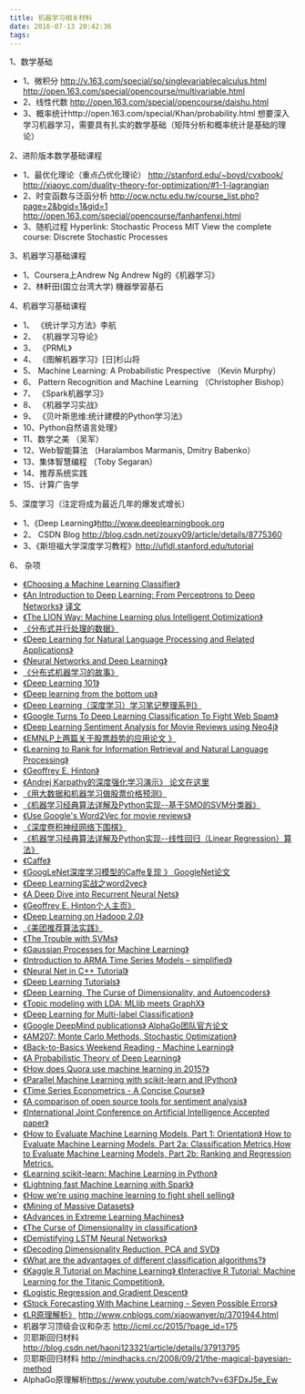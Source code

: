 ```yaml
---
title: 机器学习相关材料
date: 2016-07-13 20:42:36
tags:
---
```



1、数学基础
- 1、微积分 http://v.163.com/special/sp/singlevariablecalculus.html  http://open.163.com/special/opencourse/multivariable.html
- 2、线性代数 http://open.163.com/special/opencourse/daishu.html
- 3、概率统计http://open.163.com/special/Khan/probability.html
想要深入学习机器学习，需要具有扎实的数学基础（矩阵分析和概率统计是基础的理论）

2、进阶版本数学基础课程
- 1、最优化理论（重点凸优化理论）  http://stanford.edu/~boyd/cvxbook/   http://xiaoyc.com/duality-theory-for-optimization/#1-1-lagrangian
- 2、时变函数与泛函分析 http://ocw.nctu.edu.tw/course_list.php?page=2&bgid=1&gid=1  http://open.163.com/special/opencourse/fanhanfenxi.html
- 3、随机过程 Hyperlink: Stochastic Process MIT View the complete course: Discrete Stochastic Processes

3、机器学习基础课程
- 1、Coursera上Andrew Ng Andrew Ng的《机器学习》
- 2、林軒田(国立台湾大学) 機器學習基石

4、机器学习基础课程
- 1、 《统计学习方法》李航
- 2、 《机器学习导论》
- 3、 《PRML》
- 4、 《图解机器学习》[日]杉山将
- 5、   Machine Learning: A Probabilistic Prespective （Kevin Murphy）
- 6、   Pattern Recognition and Machine Learning （Christopher Bishop）
- 7、 《Spark机器学习》
- 8、 《机器学习实战》
- 9、 《贝叶斯思维:统计建模的Python学习法》
- 10、Python自然语言处理》
- 11、数学之美 （吴军）
- 12、Web智能算法 （Haralambos Marmanis, Dmitry Babenko）
- 13、集体智慧编程 （Toby Segaran）
- 14、推荐系统实践
- 15、计算广告学

5、深度学习（注定将成为最近几年的爆发式增长）
- 1、《Deep Learning》http://www.deeplearningbook.org
- 2、  CSDN Blog http://blog.csdn.net/zouxy09/article/details/8775360
- 3、《斯坦福大学深度学习教程》http://ufldl.stanford.edu/tutorial

6、 杂项

-  [《Choosing a Machine Learning Classifier》](http://blog.echen.me/2011/04/27/choosing-a-machine-learning-classifier/)
-  [《An Introduction to Deep Learning: From Perceptrons to Deep Networks》](https://www.toptal.com/machine-learning/an-introduction-to-deep-learning-from-perceptrons-to-deep-networks)  [译文](http://www.cnblogs.com/xiaowanyer/p/3701944.html)
-  [《The LION Way: Machine Learning plus Intelligent Optimization》](http://vdisk.weibo.com/s/ayG13we2vxyKl)
-  [《分布式并行处理的数据》](http://web.stanford.edu/group/pdplab/pdphandbook)
-  [《Deep Learning for Natural Language Processing and Related Applications》](https://www.microsoft.com/en-us/research/publication/deep-learning-for-natural-language-processing-and-related-applications-tutorial-at-icassp/)
-  [《Neural Networks and Deep Learning》](http://neuralnetworksanddeeplearning.com/index.html)
-  [《分布式机器学习的故事》](http://cxwangyi.github.io/notes/2014-01-20-distributed-machine-learning.html)
-  [《Deep Learning 101》](http://markus.com/deep-learning-101/)
-  [《Deep learning from the bottom up》](https://metacademy.org/roadmaps/rgrosse/deep_learning)
-  [《Deep Learning（深度学习）学习笔记整理系列》](http://blog.csdn.net/zouxy09/article/details/8775360)
-  [《Google Turns To Deep Learning Classification To Fight Web Spam》](http://www.seobythesea.com/2014/09/google-turns-deep-learning-classification-fight-web-spam/)
-  [《Deep Learning Sentiment Analysis for Movie Reviews using Neo4j》](http://neo4j.com/blog/deep-learning-sentiment-analysis-movie-reviews-using-neo4j/)
-  [《EMNLP上两篇关于股票趋势的应用论文 》](http://emnlp2014.org/papers/pdf/EMNLP2014148.pdf)
-  [《Learning to Rank for Information Retrieval and Natural Language Processing》](http://www.morganclaypool.com/doi/abs/10.2200/S00607ED2V01Y201410HLT026)
-  [《Geoffrey E. Hinton》](http://www.cs.toronto.edu/~hinton/)
-  [《Andrej Karpathy的深度强化学习演示》 论文在这里](http://cs.stanford.edu/people/karpathy/convnetjs/demo/rldemo.html)
-  [《用大数据和机器学习做股票价格预测》]()
-  [《机器学习经典算法详解及Python实现--基于SMO的SVM分类器》]()
-  [《Use Google's Word2Vec for movie reviews》]()
-  [《深度卷积神经网络下围棋》]()
-  [《机器学习经典算法详解及Python实现--线性回归（Linear Regression）算法》]()
-  [《Caffe》]()
-  [《GoogLeNet深度学习模型的Caffe复现 》 GoogleNet论文]()
-  [《Deep Learning实战之word2vec》]()
-  [《A Deep Dive into Recurrent Neural Nets》]()
-  [《Geoffrey E. Hinton个人主页》]()
-  [《Deep Learning on Hadoop 2.0》]()
-  [《美团推荐算法实践》]()
-  [《The Trouble with SVMs》]()
-  [《Gaussian Processes for Machine Learning》]()
-  [《Introduction to ARMA Time Series Models – simplified》]()
-  [《Neural Net in C++ Tutorial》]()
-  [《Deep Learning Tutorials》]()
-  [《Deep Learning, The Curse of Dimensionality, and Autoencoders》]()
-  [《Topic modeling with LDA: MLlib meets GraphX》]()
-  [《Deep Learning for Multi-label Classification》]()
-  [《Google DeepMind publications》  AlphaGo团队官方论文]()
-  [《AM207: Monte Carlo Methods, Stochastic Optimization》]()
-  [《Back-to-Basics Weekend Reading - Machine Learning》]()
-  [《A Probabilistic Theory of Deep Learning》]()
-  [《How does Quora use machine learning in 2015?》]()
-  [《Parallel Machine Learning with scikit-learn and IPython》]()
-  [《Time Series Econometrics - A Concise Course》]()
-  [《A comparison of open source tools for sentiment analysis》]()
-  [《International Joint Conference on Artificial Intelligence Accepted paper》]()
-  [《How to Evaluate Machine Learning Models, Part 1: Orientation》 How to Evaluate Machine Learning Models, Part 2a: Classification Metrics,How to Evaluate Machine Learning Models, Part 2b: Ranking and Regression Metrics.]()
-  [《Learning scikit-learn: Machine Learning in Python》]()
-  [《Lightning fast Machine Learning with Spark》]()
-  [《How we’re using machine learning to fight shell selling》]()
-  [《Mining of Massive Datasets》]()
-  [《Advances in Extreme Learning Machines》]()
-  [《The Curse of Dimensionality in classification》]()
-  [《Demistifying LSTM Neural Networks》]()
-  [《Decoding Dimensionality Reduction, PCA and SVD》]()
-  [《What are the advantages of different classification algorithms?》]()
-  [《Kaggle R Tutorial on Machine Learning》 《Interactive R Tutorial: Machine Learning for the Titanic Competition》.]()
-  [《Logistic Regression and Gradient Descent》]()
-  [《Stock Forecasting With Machine Learning - Seven Possible Errors》]()
-  [《LR原理解析》]()  <http://www.cnblogs.com/xiaowanyer/p/3701944.html>
- 机器学习顶级会议和杂志 <http://icml.cc/2015/?page_id=175>
- 贝耶斯回归材料 <http://blog.csdn.net/haoni123321/article/details/37913795>
- 贝耶斯回归材料 <http://mindhacks.cn/2008/09/21/the-magical-bayesian-method>
- AlphaGo原理解析<https://www.youtube.com/watch?v=63FDxJ5e_Ew>

